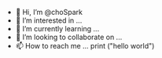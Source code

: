 - 👋 Hi, I’m @choSpark
- 👀 I’m interested in ...
- 🌱 I’m currently learning ...
- 💞️ I’m looking to collaborate on ...
- 📫 How to reach me ...
print ("hello world")
<!---
choSpark/choSpark is a ✨ special ✨ repository because its `README.md` (this file) appears on your GitHub profile.
You can click the Preview link to take a look at your changes.
--->
